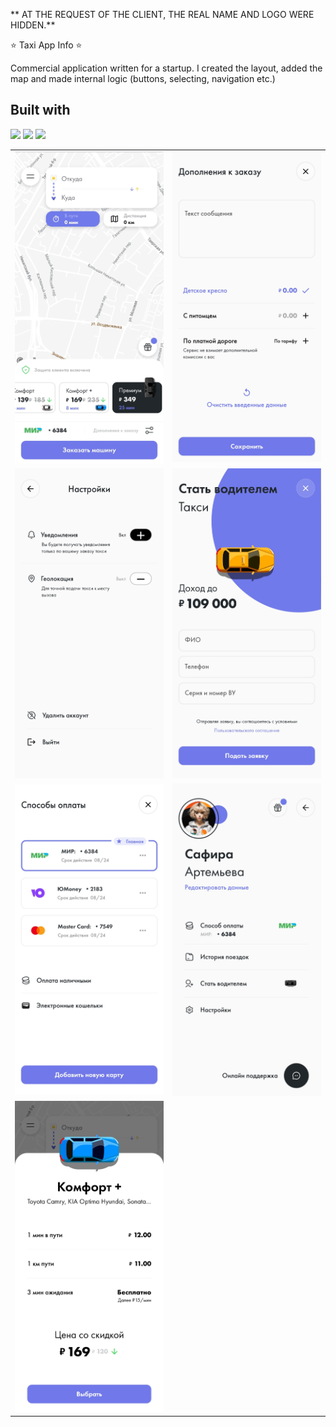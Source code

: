 **
AT THE REQUEST OF THE CLIENT, THE REAL NAME AND LOGO WERE HIDDEN.** 

   ⭐️  Taxi App Info  ⭐️  


Commercial application written for a startup. I created the layout, added the map and made internal logic (buttons, selecting, navigation etc.)


## Built with
<img src="https://img.shields.io/badge/Flutter-02569B?style=for-the-badge&logo=flutter&logoColor=white" />
<img src="https://img.shields.io/badge/Dart-0175C2?style=for-the-badge&logo=dart&logoColor=white" />  
<img src="https://img.shields.io/badge/GIT-E44C30?style=for-the-badge&logo=git&logoColor=white" /> 


<table>
  <tr>
    <td><img src="https://github.com/Chewbacca-14/Taxi-App-Info/blob/main/Screenshot_20230901_154155.jpg?raw=true"></td>
     <td><img src=https://github.com/Chewbacca-14/Taxi-App-Info/blob/main/Screenshot_20230830_163504.jpg?raw=true" alt="Image 1"></td>
  </tr>
  <tr>
     <td><img src="https://github.com/Chewbacca-14/Taxi-App-Info/blob/main/Screenshot_20230830_163455.jpg?raw=true" alt="Image 1"></td>
      <td><img src="https://github.com/Chewbacca-14/Taxi-App-Info/blob/main/Screenshot_20230830_163450.jpg?raw=true" alt="Image 1"></td>
  </tr>
   <tr>
     <td><img src="https://github.com/Chewbacca-14/Taxi-App-Info/blob/main/Screenshot_20230830_163444.jpg?raw=true" alt="Image 1"></td>
        <td><img src="https://github.com/Chewbacca-14/Taxi-App-Info/blob/main/Screenshot_20230830_163437.jpg?raw=true" alt="Image 1"></td>
  </tr>
    <tr>
     <td><img src="https://github.com/Chewbacca-14/Taxi-App-Info/blob/main/Screenshot_20230830_163428.jpg?raw=true" alt="Image 1"></td>
   
  </tr>
 
     
 
 
</table>
